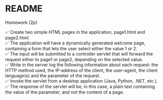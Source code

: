 # README

Homework (2p)

✅ Create two simple HTML pages in the application, page1.html and page2.html.  
✅ The application will have a dynamically generated welcome page, containing a form that lets the user select either the value 1 or 2.  
✅ The input will be submitted to a controller servlet that will forward the request either to page1 or page2, depending on the selected value.  
✅ Write in the server log the following information about each request: the HTTP method used, the IP-address of the client, the user-agent, the client language(s) and the parameter of the request.  
✅ Invoke the servlet from a desktop application (Java, Python, .NET, etc.).  
✅ The response of the servlet will be, in this case, a plain text containing the value of the parameter, and not the content of a page.
